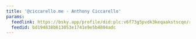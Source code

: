 ```yaml
---
title: '@ciccarello.me - Anthony Ciccarello'
params:
  feedlink: https://bsky.app/profile/did:plc:v6f73g5pvdk3keqaakstscqe/rss
  feedid: bd194838b613053e1741e9e5b4804adc
---
```


